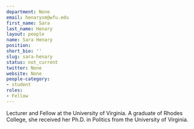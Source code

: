 ```yaml
---
department: None
email: henarysm@wfu.edu
first_name: Sara
last_name: Henary
layout: people
name: Sara Henary
position:
short_bio: ''
slug: sara-henary
status: not_current
twitter: None
website: None
people-category:
- student
roles:
- Fellow
---
```


Lecturer and Fellow at the University of Virginia. A graduate of Rhodes College, she received her Ph.D. in Politics from the University of Virginia.

